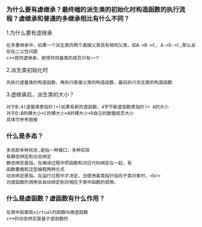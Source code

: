 ### 为什么要有虚继承？最终端的派生类的初始化时构造函数的执行流程？虚继承和普通的多继承相比有什么不同？
1.为什么要有虚继承
```
在多重继承中，如果一个派生类的两个直接父类具有相同父类，如A->B->C, A->D->C,那么会存在二义性问题
c++提供虚继承，使得共同基类的成员只有一个
```
2.派生类初始化时
```
先执行虚基类的构造函数，再执行直接父类的构造函数，最后执行派生类的构造函数
```
3.虚继承后，派生类的大小？
```
对于B:4(虚基类表指针)+(如果有新的虚函数，4字节新虚函数表指针)+ A的大小
对于D:B的裸大小+C的裸大小+A的裸大小+D自己的数据成员大小
具体可参考链接
```

### 什么是多态？
```
多态即多种状态,是指一种接口，多种实现
有静态绑定和动态绑定
静态绑定是指，在编译过程中把函数和对应代码绑定在一起，有
函数重载和泛型编程两种方式
动态绑定是指，在运行过程中才决定，当使用基类指针指向子类对象时，<br>
对虚函数的调用会自动绑定到对相应子类中函数的调用。
```

### 什么是虚函数？虚函数有什么作用？
```
在类中前面有virtual的函数叫做虚函数
c++的动态绑定是基于虚函数的
```
